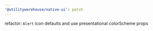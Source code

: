 ```yaml
---
'@utilitywarehouse/native-ui': patch
---
```


refactor: `Alert` icon defaults and use presentational colorScheme props
